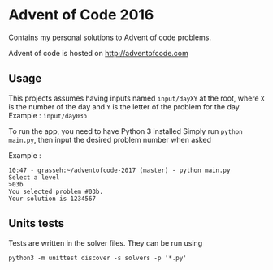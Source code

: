 # Advent of Code 2016

Contains my personal solutions to Advent of code problems.

Advent of code is hosted on http://adventofcode.com

## Usage

This projects assumes having inputs named ```input/dayXY``` at the root, where ```X``` is the number of the day and ```Y``` is the letter of the problem for the day.
Example : ```input/day03b```

To run the app, you need to have Python 3 installed
Simply run ```python main.py```, then input the desired problem number when asked

Example :
```
10:47 - grasseh:~/adventofcode-2017 (master) - python main.py
Select a level
>03b
You selected problem #03b.
Your solution is 1234567
```

## Units tests

Tests are written in the solver files. They can be run using

```
python3 -m unittest discover -s solvers -p '*.py'
```
